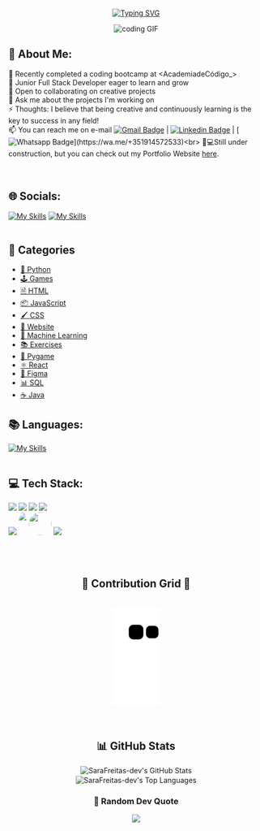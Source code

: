 <br>
<p align="center">
<a href="https://git.io/typing-svg"><img src="https://readme-typing-svg.herokuapp.com?font=Fira+Code&size=30&duration=3000&pause=1000&color=9D42F6&center=true&vCenter=true&width=735&lines=Hi+there%2C+welcome+to+my+profile+!+%F0%9F%91%8B;I'm+Sara+Freitas+%F0%9F%91%A9" alt="Typing SVG" /></a>
</p>

<!-- cat icon -->
<p align="center">
  <img src="https://media2.giphy.com/media/v1.Y2lkPTc5MGI3NjExYzljOThhM2FmZTJjMjFiMTQ5MTgxMzMzMGNkZmY3ZGUyNTQ5NWQ1NCZjdD1z/f6hnhHkks8bk4jwjh3/giphy.gif" alt="coding GIF" width="150"/>
</p>


## 💫 About Me: 
🔭 Recently completed a coding bootcamp at <AcademiadeCódigo_><br>
🌱 Junior Full Stack Developer eager to learn and grow<br>
👯 Open to collaborating on creative projects<br>
💬 Ask me about the projects I'm working on <br>
⚡ Thoughts: I believe that being creative and continuously learning is the key to success in any field!<br>
📫 You can reach me on e-mail [![Gmail Badge](https://img.shields.io/badge/-Gmail-c14438?style=flat-square&logo=Gmail&logoColor=white&link=mailto:sfontes94@gmail.com)](mailto:sfontes94@gmail.com) | [![Linkedin Badge](https://img.shields.io/badge/-LinkedIn-blue?style=flat-square&logo=Linkedin&logoColor=white&link=https://www.linkedin.com/in/sarafreitasdev/)](https://www.linkedin.com/in/sarafreitasdev/) | [![Whatsapp Badge](https://img.shields.io/static/v1?message=Whatsapp&logo=whatsapp&label=&color=25D366&logoColor=white&labelColor=&style=for-the-badge")](https://wa.me/+351914572533)<br>
🚧💻Still under construction, but you can check out my Portfolio Website [here](https://sarafreitas-dev.github.io/portfolioWebsite/src/).
<br>  
<br>


## 🌐 Socials:
[![My Skills](https://skillicons.dev/icons?i=linkedin)](https://www.linkedin.com/in/sarafreitasdev/)
[![My Skills](https://skillicons.dev/icons?i=gitlab)](https://www.gitlab.com/sfontes94)
<br>
<br>

## 🔎 Categories

- [🐍 Python](https://github.com/stars/SaraFreitas-dev/lists/python)
- [🕹️ Games](https://github.com/stars/SaraFreitas-dev/lists/games)
- [🗎 HTML](https://github.com/stars/SaraFreitas-dev/lists/html)
- [📦 JavaScript](https://github.com/stars/SaraFreitas-dev/lists/javascript)
- [🖌️ CSS](https://github.com/stars/SaraFreitas-dev/lists/css)
- [🔗 Website](https://github.com/stars/SaraFreitas-dev/lists/website)
- [🤖 Machine Learning](https://github.com/stars/SaraFreitas-dev/lists/machine-learning)
- [📚 Exercises](https://github.com/stars/SaraFreitas-dev/lists/exercises)
- [🐉 Pygame](https://github.com/stars/SaraFreitas-dev/lists/pygame)
- [⚛️ React](https://github.com/stars/SaraFreitas-dev/lists/react)
- [🎨 Figma](https://github.com/stars/SaraFreitas-dev/lists/figma)
- [📊 SQL](https://github.com/stars/SaraFreitas-dev/lists/sql)
- [☕ Java](https://github.com/stars/SaraFreitas-dev/lists/java)


## 📚 Languages:
[![My Skills](https://skillicons.dev/icons?i=js,html,css,mysql,java)](https://skillicons.dev)
<br>
<br>


## 💻 Tech Stack:
<img src="https://skillicons.dev/icons?i=maven&perline=2"/>
<img src="https://skillicons.dev/icons?i=tailwind,vim&perline=2"/>
<img src="https://skillicons.dev/icons?i=ps,regex,spring&perline=3"/>
<img src="https://skillicons.dev/icons?i=idea,linux,vscode,nodejs&perline=4"/>

<div>
  <img src="https://skillicons.dev/icons?i=react,bootstrap,hibernate" style="display: inline-block;">
  <img src="https://www.thymeleaf.org/doc/images/thymeleaf.png" style="border-radius: 100%; height: 45px; display: inline-block;">
  <img src="https://adashen.gallerycdn.vsassets.io/extensions/adashen/vscode-tomcat/0.12.1/1635499457155/Microsoft.VisualStudio.Services.Icons.Default" style="border-radius: 100%; height: 45px; width: 45px; display: inline-block;">
  <img src="https://skills.thijs.gg/icons?i=figma,git,jquery&theme=dark" style="display: inline-block;">
</div>






<br>
<div align="center">
  <br>
  <br>
  <h2>🐍 Contribution Grid 🐍</h2>
  <br>
  <img src="https://raw.githubusercontent.com/msoftware/msoftware/output/github-contribution-grid-snake.svg" />
  <br>
  <br>
  <br>
</div>


<div align="center">
  <h2>📊 GitHub Stats</h2>
  <img align="center" src="https://github-readme-stats.vercel.app/api?username=SaraFreitas-dev&show_icons=true&theme=material-palenight" alt="SaraFreitas-dev's GitHub Stats" />
  <br />
  <img align="center" src="https://github-readme-stats.vercel.app/api/top-langs/?username=SaraFreitas-dev&hide_progress=true&theme=material-palenight" alt="SaraFreitas-dev's Top Languages"/>
</div>



<!--
## 🏆 GitHub Trophies
![](https://github-profile-trophy.vercel.app/?username=SaraFreitas-dev&theme=dracula&no-frame=false&no-bg=true&margin-w=4)
-->


<div align="center">
  <h3>💬 Random Dev Quote</h3>
  <img src="https://quotes-github-readme.vercel.app/api?type=horizontal&theme=radical"/>
</div>


